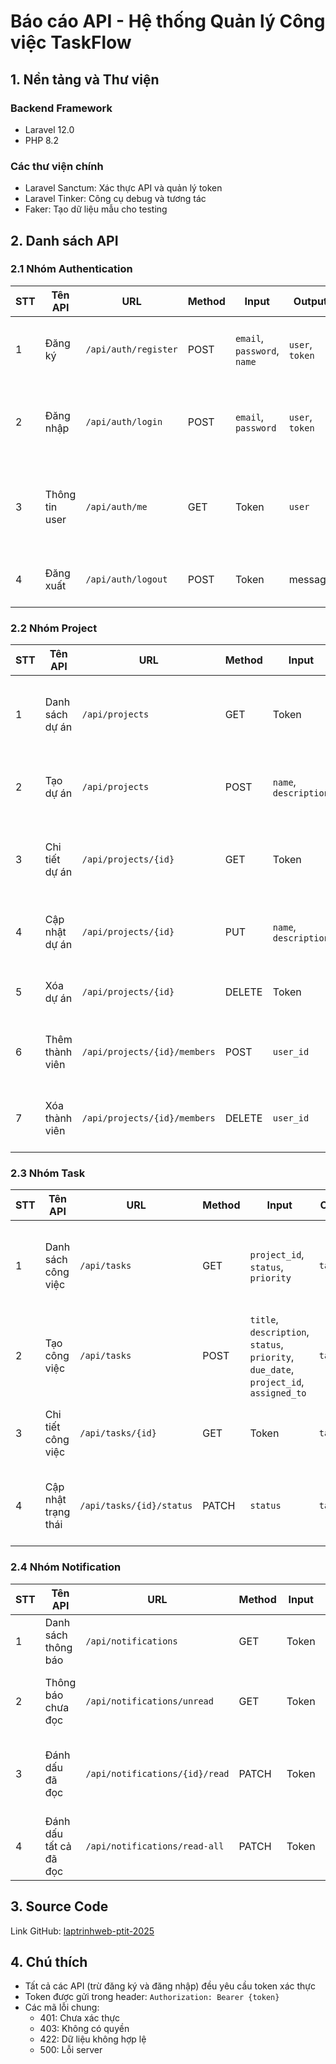 # Báo cáo API - Hệ thống Quản lý Công việc TaskFlow

## 1. Nền tảng và Thư viện

### Backend Framework
- Laravel 12.0
- PHP 8.2

### Các thư viện chính
- Laravel Sanctum: Xác thực API và quản lý token
- Laravel Tinker: Công cụ debug và tương tác
- Faker: Tạo dữ liệu mẫu cho testing

## 2. Danh sách API

### 2.1 Nhóm Authentication

| STT | Tên API | URL | Method | Input | Output | Ngoại lệ | Mô tả |
|-----|---------|-----|--------|--------|---------|-----------|-------|
| 1 | Đăng ký | `/api/auth/register` | POST | `email`, `password`, `name` | `user`, `token` | 422: Dữ liệu không hợp lệ | Đăng ký tài khoản mới |
| 2 | Đăng nhập | `/api/auth/login` | POST | `email`, `password` | `user`, `token` | 401: Thông tin không chính xác | Đăng nhập và nhận token |
| 3 | Thông tin user | `/api/auth/me` | GET | Token | `user` | 401: Chưa xác thực | Lấy thông tin người dùng hiện tại |
| 4 | Đăng xuất | `/api/auth/logout` | POST | Token | message | 401: Chưa xác thực | Hủy token hiện tại |

### 2.2 Nhóm Project

| STT | Tên API | URL | Method | Input | Output | Ngoại lệ | Mô tả |
|-----|---------|-----|--------|--------|---------|-----------|-------|
| 1 | Danh sách dự án | `/api/projects` | GET | Token | `projects[]` | 401: Chưa xác thực | Lấy danh sách dự án của user |
| 2 | Tạo dự án | `/api/projects` | POST | `name`, `description` | `project` | 422: Dữ liệu không hợp lệ | Tạo dự án mới |
| 3 | Chi tiết dự án | `/api/projects/{id}` | GET | Token | `project` | 403: Không có quyền | Xem thông tin chi tiết dự án |
| 4 | Cập nhật dự án | `/api/projects/{id}` | PUT | `name`, `description` | `project` | 403: Không có quyền | Cập nhật thông tin dự án |
| 5 | Xóa dự án | `/api/projects/{id}` | DELETE | Token | message | 403: Không có quyền | Xóa dự án |
| 6 | Thêm thành viên | `/api/projects/{id}/members` | POST | `user_id` | `project` | 403: Không có quyền | Thêm thành viên vào dự án |
| 7 | Xóa thành viên | `/api/projects/{id}/members` | DELETE | `user_id` | `project` | 403: Không có quyền | Xóa thành viên khỏi dự án |

### 2.3 Nhóm Task

| STT | Tên API | URL | Method | Input | Output | Ngoại lệ | Mô tả |
|-----|---------|-----|--------|--------|---------|-----------|-------|
| 1 | Danh sách công việc | `/api/tasks` | GET | `project_id`, `status`, `priority` | `tasks[]` | 401: Chưa xác thực | Lấy danh sách công việc có lọc |
| 2 | Tạo công việc | `/api/tasks` | POST | `title`, `description`, `status`, `priority`, `due_date`, `project_id`, `assigned_to` | `task` | 422: Dữ liệu không hợp lệ | Tạo công việc mới |
| 3 | Chi tiết công việc | `/api/tasks/{id}` | GET | Token | `task` | 403: Không có quyền | Xem chi tiết công việc |
| 4 | Cập nhật trạng thái | `/api/tasks/{id}/status` | PATCH | `status` | `task` | 403: Không có quyền | Cập nhật trạng thái công việc |

### 2.4 Nhóm Notification

| STT | Tên API | URL | Method | Input | Output | Ngoại lệ | Mô tả |
|-----|---------|-----|--------|--------|---------|-----------|-------|
| 1 | Danh sách thông báo | `/api/notifications` | GET | Token | `notifications[]` | 401: Chưa xác thực | Lấy tất cả thông báo |
| 2 | Thông báo chưa đọc | `/api/notifications/unread` | GET | Token | `notifications[]` | 401: Chưa xác thực | Lấy thông báo chưa đọc |
| 3 | Đánh dấu đã đọc | `/api/notifications/{id}/read` | PATCH | Token | `notification` | 403: Không có quyền | Đánh dấu thông báo đã đọc |
| 4 | Đánh dấu tất cả đã đọc | `/api/notifications/read-all` | PATCH | Token | message | 401: Chưa xác thực | Đánh dấu tất cả đã đọc |

## 3. Source Code

Link GitHub: [laptrinhweb-ptit-2025](https://github.com/snsar/laptrinhweb-ptit-2025)

## 4. Chú thích

- Tất cả các API (trừ đăng ký và đăng nhập) đều yêu cầu token xác thực
- Token được gửi trong header: `Authorization: Bearer {token}`
- Các mã lỗi chung:
  - 401: Chưa xác thực
  - 403: Không có quyền
  - 422: Dữ liệu không hợp lệ
  - 500: Lỗi server
